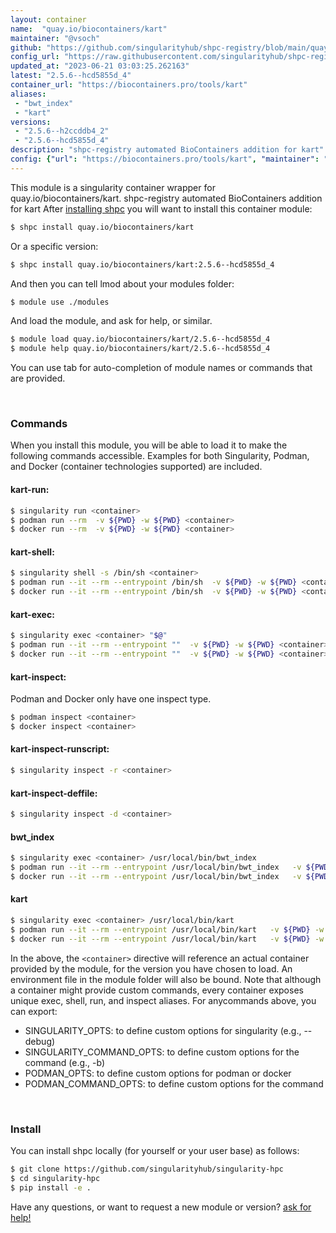 ```yaml
---
layout: container
name:  "quay.io/biocontainers/kart"
maintainer: "@vsoch"
github: "https://github.com/singularityhub/shpc-registry/blob/main/quay.io/biocontainers/kart/container.yaml"
config_url: "https://raw.githubusercontent.com/singularityhub/shpc-registry/main/quay.io/biocontainers/kart/container.yaml"
updated_at: "2023-06-21 03:03:25.262163"
latest: "2.5.6--hcd5855d_4"
container_url: "https://biocontainers.pro/tools/kart"
aliases:
 - "bwt_index"
 - "kart"
versions:
 - "2.5.6--h2ccddb4_2"
 - "2.5.6--hcd5855d_4"
description: "shpc-registry automated BioContainers addition for kart"
config: {"url": "https://biocontainers.pro/tools/kart", "maintainer": "@vsoch", "description": "shpc-registry automated BioContainers addition for kart", "latest": {"2.5.6--hcd5855d_4": "sha256:38f49d8c8ab1b68341f1cb3e788c1d5eba7f2197fe267b4a1a8e0b370a829dd2"}, "tags": {"2.5.6--h2ccddb4_2": "sha256:56652c970bb60463bdecca7402a51fc689e6f4addac1d48263b6461edd9d0f6c", "2.5.6--hcd5855d_4": "sha256:38f49d8c8ab1b68341f1cb3e788c1d5eba7f2197fe267b4a1a8e0b370a829dd2"}, "docker": "quay.io/biocontainers/kart", "aliases": {"bwt_index": "/usr/local/bin/bwt_index", "kart": "/usr/local/bin/kart"}}
---
```


This module is a singularity container wrapper for quay.io/biocontainers/kart.
shpc-registry automated BioContainers addition for kart
After [installing shpc](#install) you will want to install this container module:


```bash
$ shpc install quay.io/biocontainers/kart
```

Or a specific version:

```bash
$ shpc install quay.io/biocontainers/kart:2.5.6--hcd5855d_4
```

And then you can tell lmod about your modules folder:

```bash
$ module use ./modules
```

And load the module, and ask for help, or similar.

```bash
$ module load quay.io/biocontainers/kart/2.5.6--hcd5855d_4
$ module help quay.io/biocontainers/kart/2.5.6--hcd5855d_4
```

You can use tab for auto-completion of module names or commands that are provided.

<br>

### Commands

When you install this module, you will be able to load it to make the following commands accessible.
Examples for both Singularity, Podman, and Docker (container technologies supported) are included.

#### kart-run:

```bash
$ singularity run <container>
$ podman run --rm  -v ${PWD} -w ${PWD} <container>
$ docker run --rm  -v ${PWD} -w ${PWD} <container>
```

#### kart-shell:

```bash
$ singularity shell -s /bin/sh <container>
$ podman run --it --rm --entrypoint /bin/sh  -v ${PWD} -w ${PWD} <container>
$ docker run --it --rm --entrypoint /bin/sh  -v ${PWD} -w ${PWD} <container>
```

#### kart-exec:

```bash
$ singularity exec <container> "$@"
$ podman run --it --rm --entrypoint ""  -v ${PWD} -w ${PWD} <container> "$@"
$ docker run --it --rm --entrypoint ""  -v ${PWD} -w ${PWD} <container> "$@"
```

#### kart-inspect:

Podman and Docker only have one inspect type.

```bash
$ podman inspect <container>
$ docker inspect <container>
```

#### kart-inspect-runscript:

```bash
$ singularity inspect -r <container>
```

#### kart-inspect-deffile:

```bash
$ singularity inspect -d <container>
```


#### bwt_index

```bash
$ singularity exec <container> /usr/local/bin/bwt_index
$ podman run --it --rm --entrypoint /usr/local/bin/bwt_index   -v ${PWD} -w ${PWD} <container> -c " $@"
$ docker run --it --rm --entrypoint /usr/local/bin/bwt_index   -v ${PWD} -w ${PWD} <container> -c " $@"
```


#### kart

```bash
$ singularity exec <container> /usr/local/bin/kart
$ podman run --it --rm --entrypoint /usr/local/bin/kart   -v ${PWD} -w ${PWD} <container> -c " $@"
$ docker run --it --rm --entrypoint /usr/local/bin/kart   -v ${PWD} -w ${PWD} <container> -c " $@"
```



In the above, the `<container>` directive will reference an actual container provided
by the module, for the version you have chosen to load. An environment file in the
module folder will also be bound. Note that although a container
might provide custom commands, every container exposes unique exec, shell, run, and
inspect aliases. For anycommands above, you can export:

 - SINGULARITY_OPTS: to define custom options for singularity (e.g., --debug)
 - SINGULARITY_COMMAND_OPTS: to define custom options for the command (e.g., -b)
 - PODMAN_OPTS: to define custom options for podman or docker
 - PODMAN_COMMAND_OPTS: to define custom options for the command

<br>

### Install

You can install shpc locally (for yourself or your user base) as follows:

```bash
$ git clone https://github.com/singularityhub/singularity-hpc
$ cd singularity-hpc
$ pip install -e .
```

Have any questions, or want to request a new module or version? [ask for help!](https://github.com/singularityhub/singularity-hpc/issues)